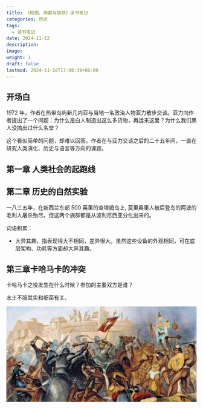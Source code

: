 ```yaml
---
title: 《枪炮、病菌与钢铁》读书笔记
categories: 历史
tags:
  - 读书笔记
date: 2024-11-12
description: 
image: 
weight: 1
draft: false
lastmod: 2024-11-18T17:08:39+08:00
---
```

## 开场白

1972 年，作者在热带岛屿新几内亚与当地一名政治人物亚力散步交谈。亚力向作者提出了一个问题：为什么是白人制造出这么多货物，再运来这里？为什么我们黑人没搞出过什么名堂？

这个看似简单的问题，却难以回答。作者在与亚力交谈之后的二十五年间，一直在研究人类演化、历史与语言等方向的课题。



## 第一章 人类社会的起跑线


## 第二章 历史的自然实验

一八三五年，在新西兰东部 500 英里的查塔姆岛上, 莫里奥里人被后登岛的两波的毛利人屠杀殆尽。但这两个族群都是从波利尼西亚分化出来的。

词语积累：
- 大异其趣，指表现得大不相同，差异很大。虽然这些设备的外观相同，可在底层架构、功耗等方面却大异其趣。

## 第三章卡哈马卡的冲突

卡哈马卡之役发生在什么时候？参加的主要双方是谁？

水土不服其实和细菌有关。

![image.png](https://raw.githubusercontent.com/oLd-Y/PicGoPictures/main/20241118170822.png)
